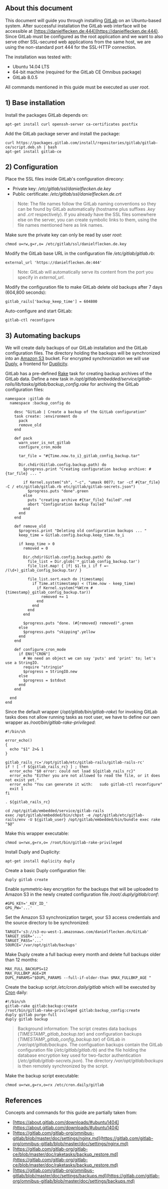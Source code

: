 ## About this document

This document will guide you through installing [GitLab](http://gitlab.com) on an Ubuntu-based system.
After successful installation the GitLab web interface will be accessible at
[https://danielflecken.de:444](https://danielflecken.de:444).
Since GitLab must be configured as the root application and we want to also serve other SSL-secured web applications from the same host, we are using the non-standard port 444 for the SSL-HTTP connection.

The installation was tested with:

- Ubuntu 14.04 LTS
- 64-bit machine (required for the GitLab CE Omnibus package)
- GitLab 8.0.5

All commands mentioned in this guide must be executed as user *root*.

## 1) Base installation

Install the packages GitLab depends on:
```
apt-get install curl openssh-server ca-certificates postfix
```

Add the GitLab package server and install the package:
```
curl https://packages.gitlab.com/install/repositories/gitlab/gitlab-ce/script.deb.sh | bash
apt-get install gitlab-ce
```

## 2) Configuration

Place the SSL files inside GitLab's configuration direcory:

- Private key: */etc/gitlab/ssl/danielflecken.de.key*
- Public certificate: */etc/gitlab/ssl/danielflecken.de.crt*

> Note: The file names follow the GitLab naming conventions
> so they can be found by GitLab automatically
> (hostname plus suffixes *.key* and *.crt* respectively).
> If you already have the SSL files somewhere else on the server,
> you can create symbolic links to them,
> using the file names mentioned here as link names.

Make sure the private key can only be read by user *root*:
```
chmod u=rw,g=r,o= /etc/gitlab/ssl/danielflecken.de.key
```

Modify the GitLab base URL in the configuration file */etc/gitlab/gitlab.rb*:
```
external_url 'https://danielflecken.de:444'
```

> Note: GitLab will automatically serve its content
> from the port you specify in *external_url*.

Modify the configuration file to make GitLab delete old backups
after 7 days (604,800 seconds):
```
gitlab_rails['backup_keep_time'] = 604800
```

Auto-configure and start GitLab:
```
gitlab-ctl reconfigure
```

## 3) Automating backups

We will create daily backups of our GitLab installation
and the GitLab configuration files.
The directory holding the backups will be synchronized
into an [Amazon S3](https://aws.amazon.com/s3/) bucket.
For encrypted synchronization we will use [Duply](http://duply.net/),
a frontend for [Duplicity](http://duplicity.nongnu.org/).

GitLab has a pre-defined [Rake](http://rake.rubyforge.org) task
for creating backup archives of the GitLab data.
Define a new task in */opt/gitlab/embedded/service/gitlab-rails/lib/tasks/gitlab/backup_config.rake*
for archiving the GitLab configuration files:
```
namespace :gitlab do
  namespace :backup_config do

    desc "GitLab | Create a backup of the GitLab configuration"
    task create: :environment do
      pack
      remove_old
    end
    
    def pack
      warn_user_is_not_gitlab
      configure_cron_mode
      
      tar_file = "#{Time.now.to_i}_gitlab_config_backup.tar"
      
      Dir.chdir(Gitlab.config.backup.path) do
        $progress.print "Creating configuration backup archive: #{tar_file} ... "
        
        if Kernel.system("sh", "-c", "umask 0077; tar -cf #{tar_file} -C / etc/gitlab/gitlab.rb etc/gitlab/gitlab-secrets.json")
          $progress.puts "done".green
        else
          puts "creating archive #{tar_file} failed".red
          abort "Configuration backup failed"
        end
      end
    end
    
    def remove_old
      $progress.print "Deleting old configuration backups ... "
      keep_time = Gitlab.config.backup.keep_time.to_i
      
      if keep_time > 0
        removed = 0
        
        Dir.chdir(Gitlab.config.backup.path) do
          file_list = Dir.glob('*_gitlab_config_backup.tar')
          file_list.map! { |f| $1.to_i if f =~ /(\d+)_gitlab_config_backup.tar/ }
          
          file_list.sort.each do |timestamp|
            if Time.at(timestamp) < (Time.now - keep_time)
              if Kernel.system(*%W(rm #{timestamp}_gitlab_config_backup.tar))
                removed += 1
              end
            end
          end
        end
        
        $progress.puts "done. (#{removed} removed)".green
      else
        $progress.puts "skipping".yellow
      end
    end
    
    def configure_cron_mode
      if ENV["CRON"]
        # We need an object we can say 'puts' and 'print' to; let's use a StringIO.
        require "stringio"
        $progress = StringIO.new
      else
        $progress = $stdout
      end
    end
    
  end
end
```

Since the default wrapper (*/opt/gitlab/bin/gitlab-rake*) for invoking GitLab tasks
does not allow running tasks as root user, we have to define our own wrapper
as */root/bin/gitlab-rake-privileged*:
```
#!/bin/sh

error_echo()
{
  echo "$1" 2>& 1
}

gitlab_rails_rc='/opt/gitlab/etc/gitlab-rails/gitlab-rails-rc'
if ! [ -f ${gitlab_rails_rc} ] ; then
  error_echo "$0 error: could not load ${gitlab_rails_rc}"
  error_echo "Either you are not allowed to read the file, or it does not exist yet."
  error_echo "You can generate it with:   sudo gitlab-ctl reconfigure"
  exit 1
fi

. ${gitlab_rails_rc}

cd /opt/gitlab/embedded/service/gitlab-rails
exec /opt/gitlab/embedded/bin/chpst -e /opt/gitlab/etc/gitlab-rails/env -U ${gitlab_user} /opt/gitlab/embedded/bin/bundle exec rake "$@"
```

Make this wrapper executable:
```
chmod u=rwx,g=rx,o= /root/bin/gitlab-rake-privileged
```

Install Duply and Duplicity:
```
apt-get install duplicity duply
```

Create a basic Duply configuration file:
```
duply gitlab create
```

Enable symmetric-key encryption for the backups that will be uploaded to Amazon S3
in the newly created configuration file */root/.duply/gitlab/conf*:
```
#GPG_KEY='_KEY_ID_'
GPG_PW='...'
```

Set the Amazon S3 synchronization target, your S3 access credentials
and the source directory to be synchronized:
```
TARGET='s3://s3-eu-west-1.amazonaws.com/danielflecken.de/GitLab'
TARGET_USER='...'
TARGET_PASS='...'
SOURCE='/var/opt/gitlab/backups'
```

Make Duply create a full backup every month and delete full backups older than 12 months:
```
MAX_FULL_BACKUPS=12
MAX_FULLBKP_AGE=1M
DUPL_PARAMS="$DUPL_PARAMS --full-if-older-than $MAX_FULLBKP_AGE "
```

Create the backup script */etc/cron.daily/gitlab* which will be executed by [Cron](https://en.wikipedia.org/wiki/Cron) daily:
```
#!/bin/sh
gitlab-rake gitlab:backup:create
/root/bin/gitlab-rake-privileged gitlab:backup_config:create
duply gitlab purge-full
duply gitlab backup
```

> Background information:
> The script creates data backups (*TIMESTAMP\_gitlab\_backup.tar*)
> and configuration backups (*TIMESTAMP\_gitlab\_config\_backup.tar*) of GitLab
> in */var/opt/gitlab/backups*.
> The configuation backups contain the GitLab configuration file (*/etc/gitlab/gitlab.rb*)
> and the file holding the database encryption key used for two-factor authentication
> (*/etc/gitlab/gitlab-secrets.json*).
> The directory */var/opt/gitlab/backups* is then remotely synchronized by the script.

Make the backup script executable:
```
chmod u=rwx,g=rx,o=rx /etc/cron.daily/gitlab
```

## References

Concepts and commands for this guide are partially taken from:

- [https://about.gitlab.com/downloads/#ubuntu1404](https://about.gitlab.com/downloads/#ubuntu1404)
- [https://gitlab.com/gitlab-org/omnibus-gitlab/blob/master/doc/settings/nginx.md](https://gitlab.com/gitlab-org/omnibus-gitlab/blob/master/doc/settings/nginx.md)
- [https://gitlab.com/gitlab-org/gitlab-ce/blob/master/doc/raketasks/backup_restore.md](https://gitlab.com/gitlab-org/gitlab-ce/blob/master/doc/raketasks/backup_restore.md)
- [https://gitlab.com/gitlab-org/omnibus-gitlab/blob/master/doc/settings/backups.md](https://gitlab.com/gitlab-org/omnibus-gitlab/blob/master/doc/settings/backups.md)
